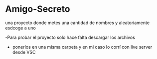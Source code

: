 # Amigo-Secreto
una proyecto donde metes una cantidad de nombres y aleatoriamente esdcoge a uno

-Para probar el proyecto solo hace falta descargar los archivos
- ponerlos en una misma carpeta y en mi caso lo corrí con live server desde VSC
